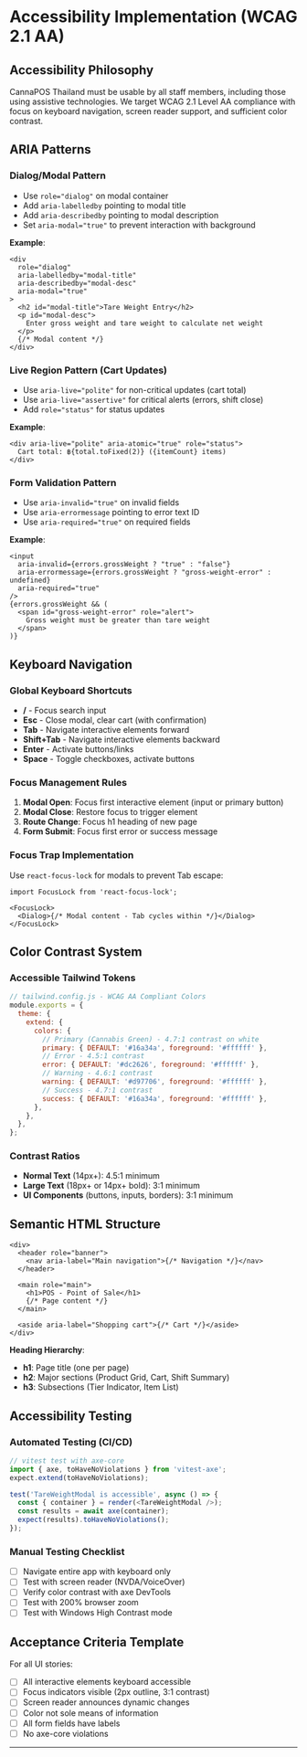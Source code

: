 # Accessibility Implementation (WCAG 2.1 AA)

## Accessibility Philosophy

CannaPOS Thailand must be usable by all staff members, including those using assistive technologies. We target WCAG 2.1 Level AA compliance with focus on keyboard navigation, screen reader support, and sufficient color contrast.

## ARIA Patterns

### Dialog/Modal Pattern
- Use `role="dialog"` on modal container
- Add `aria-labelledby` pointing to modal title
- Add `aria-describedby` pointing to modal description
- Set `aria-modal="true"` to prevent interaction with background

**Example**:
```tsx
<div
  role="dialog"
  aria-labelledby="modal-title"
  aria-describedby="modal-desc"
  aria-modal="true"
>
  <h2 id="modal-title">Tare Weight Entry</h2>
  <p id="modal-desc">
    Enter gross weight and tare weight to calculate net weight
  </p>
  {/* Modal content */}
</div>
```

### Live Region Pattern (Cart Updates)
- Use `aria-live="polite"` for non-critical updates (cart total)
- Use `aria-live="assertive"` for critical alerts (errors, shift close)
- Add `role="status"` for status updates

**Example**:
```tsx
<div aria-live="polite" aria-atomic="true" role="status">
  Cart total: ฿{total.toFixed(2)} ({itemCount} items)
</div>
```

### Form Validation Pattern
- Use `aria-invalid="true"` on invalid fields
- Use `aria-errormessage` pointing to error text ID
- Use `aria-required="true"` on required fields

**Example**:
```tsx
<input
  aria-invalid={errors.grossWeight ? "true" : "false"}
  aria-errormessage={errors.grossWeight ? "gross-weight-error" : undefined}
  aria-required="true"
/>
{errors.grossWeight && (
  <span id="gross-weight-error" role="alert">
    Gross weight must be greater than tare weight
  </span>
)}
```

## Keyboard Navigation

### Global Keyboard Shortcuts
- **/** - Focus search input
- **Esc** - Close modal, clear cart (with confirmation)
- **Tab** - Navigate interactive elements forward
- **Shift+Tab** - Navigate interactive elements backward
- **Enter** - Activate buttons/links
- **Space** - Toggle checkboxes, activate buttons

### Focus Management Rules
1. **Modal Open**: Focus first interactive element (input or primary button)
2. **Modal Close**: Restore focus to trigger element
3. **Route Change**: Focus h1 heading of new page
4. **Form Submit**: Focus first error or success message

### Focus Trap Implementation
Use `react-focus-lock` for modals to prevent Tab escape:
```tsx
import FocusLock from 'react-focus-lock';

<FocusLock>
  <Dialog>{/* Modal content - Tab cycles within */}</Dialog>
</FocusLock>
```

## Color Contrast System

### Accessible Tailwind Tokens
```js
// tailwind.config.js - WCAG AA Compliant Colors
module.exports = {
  theme: {
    extend: {
      colors: {
        // Primary (Cannabis Green) - 4.7:1 contrast on white
        primary: { DEFAULT: '#16a34a', foreground: '#ffffff' },
        // Error - 4.5:1 contrast
        error: { DEFAULT: '#dc2626', foreground: '#ffffff' },
        // Warning - 4.6:1 contrast
        warning: { DEFAULT: '#d97706', foreground: '#ffffff' },
        // Success - 4.7:1 contrast
        success: { DEFAULT: '#16a34a', foreground: '#ffffff' },
      },
    },
  },
};
```

### Contrast Ratios
- **Normal Text** (14px+): 4.5:1 minimum
- **Large Text** (18px+ or 14px+ bold): 3:1 minimum
- **UI Components** (buttons, inputs, borders): 3:1 minimum

## Semantic HTML Structure

```tsx
<div>
  <header role="banner">
    <nav aria-label="Main navigation">{/* Navigation */}</nav>
  </header>

  <main role="main">
    <h1>POS - Point of Sale</h1>
    {/* Page content */}
  </main>

  <aside aria-label="Shopping cart">{/* Cart */}</aside>
</div>
```

**Heading Hierarchy**:
- **h1**: Page title (one per page)
- **h2**: Major sections (Product Grid, Cart, Shift Summary)
- **h3**: Subsections (Tier Indicator, Item List)

## Accessibility Testing

### Automated Testing (CI/CD)
```typescript
// vitest test with axe-core
import { axe, toHaveNoViolations } from 'vitest-axe';
expect.extend(toHaveNoViolations);

test('TareWeightModal is accessible', async () => {
  const { container } = render(<TareWeightModal />);
  const results = await axe(container);
  expect(results).toHaveNoViolations();
});
```

### Manual Testing Checklist
- [ ] Navigate entire app with keyboard only
- [ ] Test with screen reader (NVDA/VoiceOver)
- [ ] Verify color contrast with axe DevTools
- [ ] Test with 200% browser zoom
- [ ] Test with Windows High Contrast mode

## Acceptance Criteria Template

For all UI stories:
- [ ] All interactive elements keyboard accessible
- [ ] Focus indicators visible (2px outline, 3:1 contrast)
- [ ] Screen reader announces dynamic changes
- [ ] Color not sole means of information
- [ ] All form fields have labels
- [ ] No axe-core violations

---
